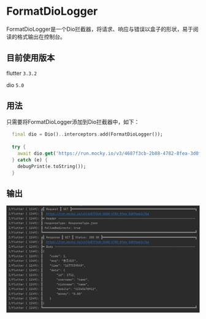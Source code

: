 # FormatDioLogger

FormatDioLogger是一个Dio拦截器，将请求、响应与错误以盒子的形状，易于阅读的格式输出在控制台。

## 目前使用版本

flutter  `3.3.2`

dio `5.0`
 
## 用法

只需要将FormatDioLogger添加到Dio拦截器中，如下：

```Dart
  final dio = Dio()..interceptors.add(FormatDioLogger());

  try {
    await dio.get('https://run.mocky.io/v3/4687f3cb-2b88-4782-8fea-3d0fbae1c76a');
  } catch (e) {
    debugPrint(e.toString());
  }
```
## 输出

![response](/images/response.png)